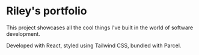 # Riley's portfolio

This project showcases all the cool things I've built in the world of software development.

Developed with React, styled using Tailwind CSS, bundled with Parcel.
